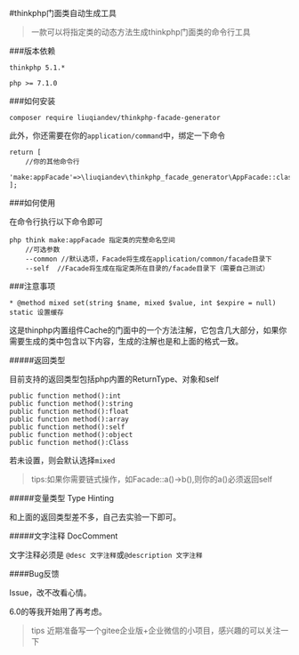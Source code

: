 #thinkphp门面类自动生成工具

> 一款可以将指定类的动态方法生成thinkphp门面类的命令行工具

###版本依赖

```
thinkphp 5.1.*

php >= 7.1.0
```

###如何安装

```
composer require liuqiandev/thinkphp-facade-generator
```

此外，你还需要在你的`application/command`中，绑定一下命令

```
return [
    //你的其他命令行
    'make:appFacade'=>\liuqiandev\thinkphp_facade_generator\AppFacade::class,
];
```

###如何使用

在命令行执行以下命令即可
```
php think make:appFacade 指定类的完整命名空间
    //可选参数
    --common //默认选项，Facade将生成在application/common/facade目录下
    --self  //Facade将生成在指定类所在目录的/facade目录下（需要自己测试）
```

###注意事项

```
* @method mixed set(string $name, mixed $value, int $expire = null) static 设置缓存
```

这是thinphp内置组件Cache的门面中的一个方法注解，它包含几大部分，如果你需要生成的类中包含以下内容，生成的注解也是和上面的格式一致。

#####返回类型

目前支持的返回类型包括php内置的ReturnType、对象和self
```
public function method():int
public function method():string
public function method():float
public function method():array
public function method():self
public function method():object
public function method():Class
```

若未设置，则会默认选择`mixed`

> tips:如果你需要链式操作，如Facade::a()->b(),则你的a()必须返回self

#####变量类型 Type Hinting

和上面的返回类型差不多，自己去实验一下即可。

#####文字注释 DocComment

文字注释必须是 `@desc 文字注释`或`@description 文字注释`

####Bug反馈

Issue，改不改看心情。

6.0的等我开始用了再考虑。

> tips 近期准备写一个gitee企业版+企业微信的小项目，感兴趣的可以关注一下